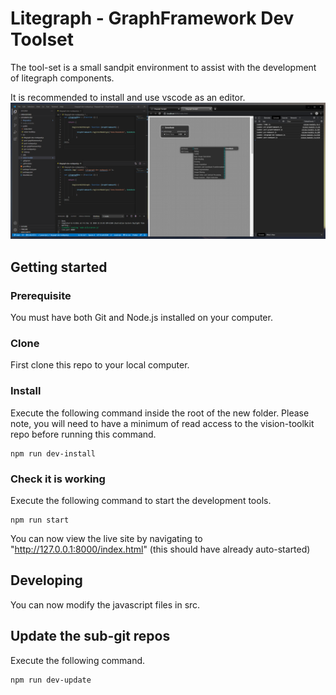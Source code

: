 # Litegraph - GraphFramework Dev Toolset
The tool-set is a small sandpit environment to assist with the development of litegraph components.  

It is recommended to install and use vscode as an editor. 
![Overview of dev tools](docs/images/overview.png)

## Getting started

### Prerequisite 
You must have both Git and Node.js installed on your computer.  

### Clone
First clone this repo to your local computer.

### Install
Execute the following command inside the root of the new folder.  Please note, you will need to have a minimum of read access to the vision-toolkit repo before running this command.
```
npm run dev-install
```

### Check it is working
Execute the following command to start the development tools.
```
npm run start
```

You can now view the live site by navigating to "http://127.0.0.1:8000/index.html" (this should have already auto-started)

## Developing
You can now modify the javascript files in src.

## Update the sub-git repos
Execute the following command.
```
npm run dev-update
```

